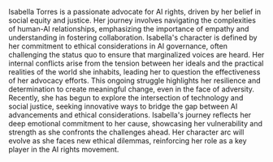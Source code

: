 Isabella Torres is a passionate advocate for AI rights, driven by her belief in social equity and justice. Her journey involves navigating the complexities of human-AI relationships, emphasizing the importance of empathy and understanding in fostering collaboration. Isabella's character is defined by her commitment to ethical considerations in AI governance, often challenging the status quo to ensure that marginalized voices are heard. Her internal conflicts arise from the tension between her ideals and the practical realities of the world she inhabits, leading her to question the effectiveness of her advocacy efforts. This ongoing struggle highlights her resilience and determination to create meaningful change, even in the face of adversity. Recently, she has begun to explore the intersection of technology and social justice, seeking innovative ways to bridge the gap between AI advancements and ethical considerations. Isabella's journey reflects her deep emotional commitment to her cause, showcasing her vulnerability and strength as she confronts the challenges ahead. Her character arc will evolve as she faces new ethical dilemmas, reinforcing her role as a key player in the AI rights movement.
